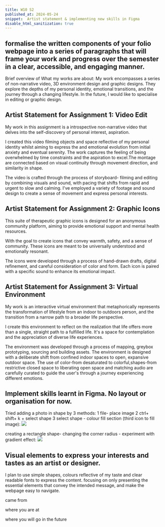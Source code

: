 ```yaml
---
title: W10 S2
published_at: 2024-05-24
snippet:  Artist statement & implementing new skills in Figma
disable_html_sanitization: true
---
```

##  formalise the written components of your folio webpage into a series of paragraphs that will frame your work and progress over the semester in a clear, accessible, and engaging manner. 

Brief overview of What my works are about: My work encompasses a series of non-narrative video, 3D environment design and graphic designs. They explore the depths of  my personal identity, emotional transitions, and the journey through a changing lifestyle. In the future, I would like to specialise in editing or graphic design. 

## Artist Statement for Assignment 1: Video Edit

 My work in this assignment is a introspective non-narrative video that delves into the self-discovery of personal interest, aspiration.

I created this video filming objects and space reflective of my personal identity whilst aiming to express the and emotional evolution from initial anxiety and eventual serenity. The work captures the feeling of being overwhelmed by time constraints and the aspiration to excel.The montage are connected based on visual continuity through movement direction, and similarity in shape. 

The video is crafted through the process of storyboard- filming and editing by combining visuals and sound, with pacing that shifts from rapid and urgent to slow and calming. I've employed a variety of footage and sound design to create a sense of movement and express personal interests.


## Artist Statement for Assignment 2: Graphic Icons

 This suite of therapeutic graphic icons is designed for an anonymous community platform, aiming to provide emotional support and mental health resources.

 With the goal to create icons that convey warmth, safety, and a sense of community. These icons are meant to be universally understood and emotionally resonant.

The icons were developed through a process of hand-drawn drafts, digital refinement, and careful consideration of color and form. Each icon is paired with a specific sound to enhance its emotional impact.



## Artist Statement for Assignment 3: Virtual Environment

 My work is an interactive virtual environment that metaphorically represents the transformation of lifestyle from an indoor to outdoors person, and the transition from a narrow path to a broader life perspective.

I create this environment to reflect on  the realization that life offers more than a single, straight path to a fulfilled life. It's a space for contemplation and the appreciation of diverse life experiences.

The environment was developed through a process of mapping, greybox prototyping, sourcing and building assets.  The environment is designed with a deliberate shift from confined indoor spaces to open, expansive outdoor space. The use of color-from desaturated to colorful,shapes-from restrictive closed space to liberating open space and matching audio are carefully curated to guide the user's through a journey experiencing different emotions.




##  Implement skills learnt in Figma. No layout or organisation for now.

 Tried adding a photo in shape by 3 methods: 1 file- place image 2 ctrl+ shift+ k + select shape 3 select shape - colour fill section (third icon to fill image):
![ ](a4/2.png)

creating  a rectangle shape- changing the corner radius - experiment with gradient effect:
![ ](a4/3.png)


## Visual elements to express your interests and tastes as an artist or designer.

I plan to use simple shapes, colours reflective of my taste and clear readable fonts to express the content.
 focusing on only presenting the essential elements that convey the intended message, and  make the webpage easy to navigate.


 came from

 where you are at

 where you will go in the future
